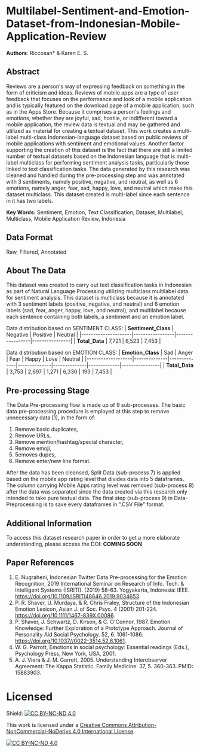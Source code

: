 # Multilabel-Sentiment-and-Emotion-Dataset-from-Indonesian-Mobile-Application-Review
**Authors**: Riccosan* & Karen E. S.

## Abstract
Reviews are a person's way of expressing feedback on something in the form of criticism and ideas. Reviews of mobile apps are a type of user feedback that focuses on the performance and look of a mobile application and is typically featured on the download page of a mobile application, such as in the Apps Store. Because it comprises a person's feelings and emotions, whether they are joyful, sad, hostile, or indifferent toward a mobile application, the review data is textual and may be gathered and utilized as material for creating a textual dataset. This work creates a multi-label multi-class Indonesian-language dataset based on public reviews of mobile applications with sentiment and emotional values. Another factor supporting the creation of this dataset is the fact that there are still a limited number of textual datasets based on the Indonesian language that is multi-label multiclass for performing sentiment analysis tasks, particularly those linked to text classification tasks. The data generated by this research was cleaned and handled during the pre-processing step and was annotated with 3 sentiments, namely positive, negative, and neutral, as well as 6 emotions, namely anger, fear, sad, happy, love, and neutral which make this dataset multiclass. This dataset created is multi-label since each sentence in it has two labels.

**Key Words:** Sentiment, Emotion, Text Classification, Dataset, Multilabel, Multiclass, Mobile Application Review, Indonesia

## Data Format
Raw, Filtered, Annotated

## About The Data
This dataset was created to carry out text classification tasks in Indonesian as part of Natural Language Processing utilizing multiclass multilabel data for sentiment analysis. This dataset is multiclass because it is annotated with 3 sentiment labels (positive, negative, and neutral) and 6 emotion labels (sad, fear, anger, happy, love, and neutral), and multilabel because each sentence containing both labels, a sentiment and an emotion label.

Data distribution based on SENTIMENT CLASS:
| **Sentiment_Class** |     Negative    |     Positive    |     Neutral    |
|---------------------|-----------------|-----------------|----------------|
| **Total_Data**      | 7,721           | 6,523           | 7,453          |

Data distribution based on EMOTION CLASS:
| **Emotion_Class** |     Sad      |     Anger    |     Fear     |     Happy    |     Love    |     Neutral    |
|-------------------|--------------|--------------|--------------|--------------|-------------|----------------|
| **Total_Data**    |     3,753    |     2,697    |     1,271    |     6,330    |     193     |     7,453      |

## Pre-processing Stage
The Data Pre-processing flow is made up of 9 sub-processes. The basic data pre-processing procedure is employed at this step to remove unnecessary data [1], in the form of:
1. Remove basic duplicates,
2. Remove URLs,
3. Remove mention/hashtag/special character,
4. Remove emoji,
5. 5emoves dupes,
6. Remove enter/new line format.

After the data has been cleansed, Split Data (sub-process 7) is applied based on the mobile app rating level that divides data into 5 dataframes. The column carrying Mobile Apps rating level was removed (sub-process 8) after the data was separated since the data created via this research only intended to take pure textual data. The final step (sub-process 9) in Data-Preprocessing is to save every dataframes in ".CSV File" format.

## Additional Information
To access this dataset research paper in order to get a more elaborate understanding, please access the DOI:
**COMING SOON**

## Paper References
1. E. Nugraheni, Indonesian Twitter Data Pre-processing for the Emotion Recognition, 2019 International Seminar on Research of Info. Tech. & Intelligent Systems (ISRITI). (2019) 58-63. Yogyakarta, Indonesia: IEEE. https://doi.org/10.1109/ISRITI48646.2019.9034653.
2. P. R. Shaver, U. Murdaya, & R. Chris Fraley, Structure of the Indonesian Emotion Lexicon, Asian J. of Soc. Psyc. 4 (2001) 201-224. https://doi.org/10.1111/1467-839X.00086.
3. P. Shaver, J. Schwartz, D. Kirson, & C. O'Connor, 1987. Emotion Knowledge: Further Exploration of a Prototype Approach. Journal of Personality Aid Social Psychology. 52, 6. 1061-1086. https://doi.org/10.1037//0022-3514.52.6.1061.
4. W. G. Parrott, Emotions in social psychology: Essential readings (Eds.), Psychology Press, New York, USA, 2001.
5. A. J. Viera & J. M. Garrett, 2005. Understanding Interobserver Agreement: The Kappa Statistic. Family Medicine. 37, 5. 360-363. PMID: 15883903.

# Licensed
Shield: [![CC BY-NC-ND 4.0][cc-by-nc-nd-shield]][cc-by-nc-nd]

This work is licensed under a
[Creative Commons Attribution-NonCommercial-NoDerivs 4.0 International License][cc-by-nc-nd].

[![CC BY-NC-ND 4.0][cc-by-nc-nd-image]][cc-by-nc-nd]

[cc-by-nc-nd]: http://creativecommons.org/licenses/by-nc-nd/4.0/
[cc-by-nc-nd-image]: https://licensebuttons.net/l/by-nc-nd/4.0/88x31.png
[cc-by-nc-nd-shield]: https://img.shields.io/badge/License-CC%20BY--NC--ND%204.0-lightgrey.svg
